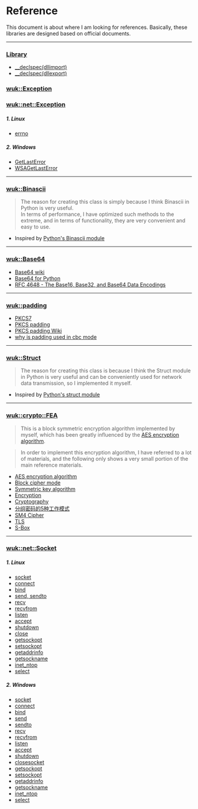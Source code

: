 # Reference

This document is about where I am looking for references. Basically, these libraries are designed based on official documents.

----

### [Library](includes/config/wuk.hpp)
 - [__declspec(dllimport)](https://learn.microsoft.com/zh-cn/cpp/build/importing-into-an-application-using-declspec-dllimport?view=msvc-170)
 - [__declspec(dllexport)](https://learn.microsoft.com/zh-cn/cpp/build/exporting-from-a-dll-using-declspec-dllexport?view=msvc-170)

### [wuk::Exception](includes/config/exception.hpp)
### [wuk::net::Exception](includes/network/exception.hpp)

##### 1. Linux
 - [errno](https://man7.org/linux/man-pages/man3/errno.3.html)
##### 2. Windows
 - [GetLastError](https://learn.microsoft.com/en-us/windows/win32/api/errhandlingapi/nf-errhandlingapi-getlasterror)
 - [WSAGetLastError](https://learn.microsoft.com/en-us/windows/win32/api/winsock/nf-winsock-wsagetlasterror)

---

### [wuk::Binascii](includes/binascii.hpp)
> The reason for creating this class is simply because I think Binascii in Python is very useful.  
> In terms of performance, I have optimized such methods to the extreme, and in terms of functionality, they are very convenient and easy to use.

 - Inspired by [Python's Binascii module](https://docs.python.org/zh-cn/3/library/binascii.html)

---

### [wuk::Base64](includes/base64.hpp)

 - [Base64 wiki](https://en.wikipedia.org/wiki/Base64)
 - [Base64 for Python](https://docs.python.org/3/library/base64.html)
 - [RFC 4648 - The Base16, Base32, and Base64 Data Encodings](https://datatracker.ietf.org/doc/html/rfc4648)

---

### [wuk::padding](includes/padding.hpp)

 - [PKCS7](https://en.wikipedia.org/wiki/PKCS_7)
 - [PKCS padding](https://www.ibm.com/docs/en/zos/3.1.0?topic=rules-pkcs-padding-method)
 - [PKCS padding Wiki](https://en.wikipedia.org/wiki/Padding_(cryptography))
 - [why is padding used in cbc mode](https://crypto.stackexchange.com/questions/48628/why-is-padding-used-in-cbc-mode)

---

### [wuk::Struct](includes/struct.hpp)
> The reason for creating this class is because I think the Struct module in Python is very useful and can be conveniently used for network data transmission, so I implemented it myself.
 - Inspired by [Python's struct module](https://docs.python.org/zh-cn/3/library/struct.html)

---

### [wuk::crypto::FEA](includes/crypto/fea.hpp)
> This is a block symmetric encryption algorithm implemented by myself, which has been greatly influenced by the [AES encryption algorithm](https://en.wikipedia.org/wiki/Advanced_Encryption_Standard).

> In order to implement this encryption algorithm, I have referred to a lot of materials, and the following only shows a very small portion of the main reference materials.

 - [AES encryption algorithm](https://en.wikipedia.org/wiki/Advanced_Encryption_Standard)
 - [Block cipher mode](https://en.wikipedia.org/wiki/Block_cipher_mode_of_operation)
 - [Symmetric key algorithm](https://en.wikipedia.org/wiki/Symmetric-key_algorithm)
 - [Encryption](https://en.wikipedia.org/wiki/Encryption)
 - [Cryptography](https://en.wikipedia.org/wiki/Cryptography)
 - [分组密码的5种工作模式](https://www.bilibili.com/video/BV1U8411f74f/)
 - [SM4 Cipher](https://en.wikipedia.org/wiki/SM4_(cipher))
 - [TLS](https://en.wikipedia.org/wiki/Transport_Layer_Security)
 - [S-Box](https://en.wikipedia.org/wiki/S-box)

---

### [wuk::net::Socket](includes/network/socket.hpp)

##### 1. Linux
 - [socket](https://man7.org/linux/man-pages/man2/socket.2.html)
 - [connect](https://www.man7.org/linux/man-pages/man2/connect.2.html)
 - [bind](https://man7.org/linux/man-pages/man2/bind.2.html)
 - [send, sendto](https://man7.org/linux/man-pages/man2/sendto.2.html)
 - [recv](https://www.man7.org/linux/man-pages/man2/recv.2.html)
 - [recvfrom](https://man7.org/linux/man-pages/man3/recvfrom.3p.html)
 - [listen](https://man7.org/linux/man-pages/man2/listen.2.html)
 - [accept](https://man7.org/linux/man-pages/man2/accept.2.html)
 - [shutdown](https://man7.org/linux/man-pages/man2/shutdown.2.html)
 - [close](https://man7.org/linux/man-pages/man2/close.2.html)
 - [getsockopt](https://man7.org/linux/man-pages/man2/getsockopt.2.html)
 - [setsockopt](https://pubs.opengroup.org/onlinepubs/009695399/functions/setsockopt.html)
 - [getaddrinfo](https://man7.org/linux/man-pages/man3/getaddrinfo.3.html)
 - [getsockname](https://man7.org/linux/man-pages/man2/getsockname.2.html)
 - [inet_ntop](https://man7.org/linux/man-pages/man3/inet_ntop.3.html)
 - [select](https://man7.org/linux/man-pages/man2/select.2.html)
##### 2. Windows
 - [socket](https://learn.microsoft.com/en-us/windows/win32/api/winsock2/nf-winsock2-socket)
 - [connect](https://learn.microsoft.com/en-us/windows/win32/api/winsock2/nf-winsock2-connect)
 - [bind](https://learn.microsoft.com/en-us/windows/win32/api/winsock2/nf-winsock2-bind)
 - [send](https://learn.microsoft.com/en-us/windows/win32/api/winsock2/nf-winsock2-send)
 - [sendto](https://learn.microsoft.com/en-us/windows/win32/api/winsock2/nf-winsock2-sendto)
 - [recv](https://learn.microsoft.com/en-us/windows/win32/api/winsock2/nf-winsock2-recv)
 - [recvfrom](https://learn.microsoft.com/en-us/windows/win32/api/winsock2/nf-winsock2-recvfrom)
 - [listen](https://learn.microsoft.com/en-us/windows/win32/api/winsock2/nf-winsock2-listen)
 - [accept](https://learn.microsoft.com/en-us/windows/win32/api/winsock2/nf-winsock2-accept)
 - [shutdown](https://learn.microsoft.com/en-us/windows/win32/api/winsock2/nf-winsock2-shutdown)
 - [closesocket](https://learn.microsoft.com/en-us/windows/win32/api/winsock2/nf-winsock2-closesocket)
 - [getsockopt](https://learn.microsoft.com/en-us/windows/win32/api/winsock/nf-winsock-getsockopt)
 - [setsockopt](https://learn.microsoft.com/en-us/windows/win32/api/winsock/nf-winsock-setsockopt)
 - [getaddrinfo](https://learn.microsoft.com/en-us/windows/win32/api/ws2tcpip/nf-ws2tcpip-getaddrinfo)
 - [getsockname](https://learn.microsoft.com/en-us/windows/win32/api/winsock2/nf-winsock2-getsockname)
 - [inet_ntop](https://learn.microsoft.com/en-us/windows/win32/api/ws2tcpip/nf-ws2tcpip-inet_ntop)
 - [select](https://learn.microsoft.com/zh-cn/windows/win32/api/winsock2/nf-winsock2-select)
